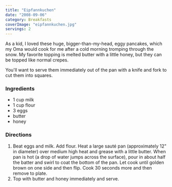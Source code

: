 ```yaml
---
title: "Eipfannkuchen"
date: "2008-09-06"
category: Breakfasts
coverImage: "eipfannkuchen.jpg"
servings: 2
---
```



As a kid, I loved these huge, bigger-than-my-head, eggy pancakes, which my Oma would cook for me after a cold morning tromping through the snow. My favorite topping is melted butter with a little honey, but they can be topped like normal crepes.


You'll want to serve them immediately out of the pan with a knife and fork to cut them into squares.

### Ingredients

- 1 cup milk
- 1 cup flour
- 3 eggs
- butter
- honey



### Directions

1. Beat eggs and milk. Add flour. Heat a large sauté pan (approximately 12" in diameter) over medium high heat and grease with a little butter. When pan is hot (a drop of water jumps across the surface), pour in about half the batter and swirl to coat the bottom of the pan. Let cook until golden brown on one side and then flip. Cook 30 seconds more and then remove to plate.
2. Top with butter and honey immediately and serve.




